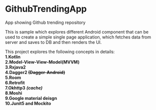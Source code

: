# GithubTrendingApp
App showing Github trending repository 


This is sample which explores different Android component that can be used to create a simple single page application, which fetches data from server and saves to DB and then renders the UI.

This project explores the following concepts in details:    
**1.Kotlin   
2.Model-View-View-Model(MVVM)  
3.Rxjava2  
4.Dagger2 ~~(Dagger-Android)~~    
5.Room   
6.Retrofit   
7.Okhttp3** ***(cache)***   
**8.Moshi  
9.Google material deisgn   
10.Junit5 and Mockito**   




